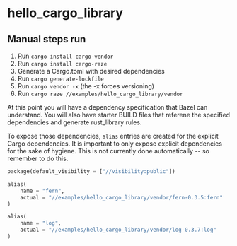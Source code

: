 # hello_cargo_library


## Manual steps run

1. Run `cargo install cargo-vendor`
2. Run `cargo install cargo-raze`
3. Generate a Cargo.toml with desired dependencies
4. Run `cargo generate-lockfile`
5. Run `cargo vendor -x` (the -x forces versioning)
6. Run `cargo raze //examples/hello_cargo_library/vendor`

At this point you will have a dependency specification that Bazel can understand. You will also have starter BUILD files that referene the specified dependencies and generate rust_library rules.

To expose those dependencies, `alias` entries are created for the explicit Cargo dependencies. It is important to only expose explicit dependencies for the sake of hygiene. This is not currently done automatically -- so remember to do this.

```python
package(default_visibility = ["//visibility:public"])

alias(
    name = "fern",
    actual = "//examples/hello_cargo_library/vendor/fern-0.3.5:fern"
)

alias(
    name = "log",
    actual = "//examples/hello_cargo_library/vendor/log-0.3.7:log"
)
```
